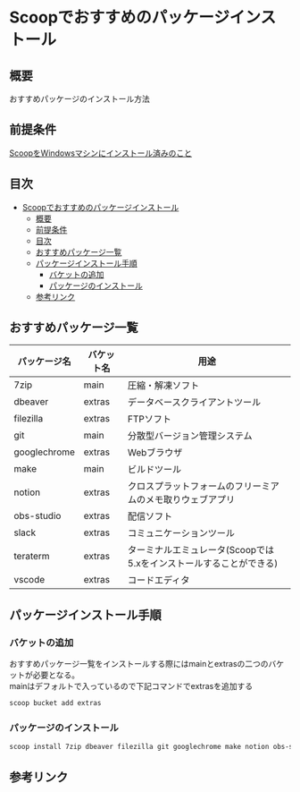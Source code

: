 # Scoopでおすすめのパッケージインストール

## 概要

おすすめパッケージのインストール方法

## 前提条件

[ScoopをWindowsマシンにインストール済みのこと](README.scoop.md)

## 目次

- [Scoopでおすすめのパッケージインストール](#scoopでおすすめのパッケージインストール)
  - [概要](#概要)
  - [前提条件](#前提条件)
  - [目次](#目次)
  - [おすすめパッケージ一覧](#おすすめパッケージ一覧)
  - [パッケージインストール手順](#パッケージインストール手順)
    - [バケットの追加](#バケットの追加)
    - [パッケージのインストール](#パッケージのインストール)
  - [参考リンク](#参考リンク)

## おすすめパッケージ一覧

| パッケージ名 | バケット名 | 用途 |
| ---- | ---- | ---- |
| 7zip | main | 圧縮・解凍ソフト |
| dbeaver | extras | データベースクライアントツール |
| filezilla | extras | FTPソフト |
| git | main | 分散型バージョン管理システム |
| googlechrome | extras | Webブラウザ |
| make | main | ビルドツール |
| notion | extras | クロスプラットフォームのフリーミアムのメモ取りウェブアプリ |
| obs-studio | extras | 配信ソフト |
| slack | extras | コミュニケーションツール |
| teraterm | extras | ターミナルエミュレータ(Scoopでは5.xをインストールすることができる) |
| vscode | extras | コードエディタ |

## パッケージインストール手順

### バケットの追加

おすすめパッケージ一覧をインストールする際にはmainとextrasの二つのバケットが必要となる。 \
mainはデフォルトで入っているので下記コマンドでextrasを追加する

~~~sh
scoop bucket add extras
~~~

### パッケージのインストール

~~~sh
scoop install 7zip dbeaver filezilla git googlechrome make notion obs-studio slack teraterm vscode
~~~

## 参考リンク
